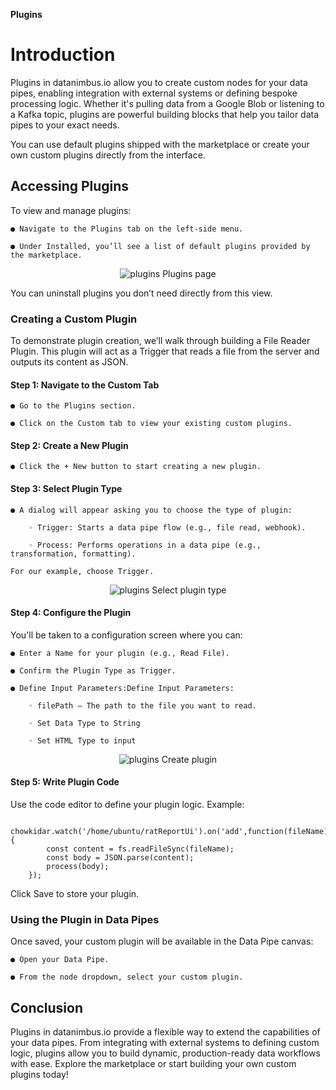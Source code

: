 **Plugins**
# Introduction

Plugins in datanimbus.io  allow you to create custom nodes for your data pipes, enabling integration with external systems or defining bespoke processing logic. Whether it's pulling data from a Google Blob or listening to a Kafka topic, plugins are powerful building blocks that help you tailor data pipes to your exact needs.


You can use default plugins shipped with the marketplace or create your own custom plugins directly from the interface.

## Accessing Plugins

To view and manage plugins:

    ● Navigate to the Plugins tab on the left-side menu.

    ● Under Installed, you’ll see a list of default plugins provided by the marketplace.

<p align="center">
  <img src="/app/assets/docs/images/plugin_0.png" alt="plugins">
  Plugins page
</p>

You can uninstall plugins you don’t need directly from this view.

### Creating a Custom Plugin

To demonstrate plugin creation, we’ll walk through building a File Reader Plugin. This plugin will act as a Trigger that reads a file from the server and outputs its content as JSON.

#### Step 1: Navigate to the Custom Tab
    ● Go to the Plugins section.

    ● Click on the Custom tab to view your existing custom plugins.

#### Step 2: Create a New Plugin
    ● Click the + New button to start creating a new plugin.

#### Step 3: Select Plugin Type
    ● A dialog will appear asking you to choose the type of plugin:

        ◦ Trigger: Starts a data pipe flow (e.g., file read, webhook).

        ◦ Process: Performs operations in a data pipe (e.g., transformation, formatting).

    For our example, choose Trigger.

<p align="center">
  <img src="/app/assets/docs/images/plugin_1.png" alt="plugins">
  Select plugin type
</p>

#### Step 4: Configure the Plugin
You'll be taken to a configuration screen where you can:

    ● Enter a Name for your plugin (e.g., Read File).

    ● Confirm the Plugin Type as Trigger.

    ● Define Input Parameters:Define Input Parameters:

        ◦ filePath – The path to the file you want to read.

        ◦ Set Data Type to String

        ◦ Set HTML Type to input

<p align="center">
  <img src="/app/assets/docs/images/plugin_2.png" alt="plugins">
  Create plugin
</p>

#### Step 5: Write Plugin Code

Use the code editor to define your plugin logic. Example:

        chowkidar.watch('/home/ubuntu/ratReportUi').on('add',function(fileName) {
            const content = fs.readFileSync(fileName);
            const body = JSON.parse(content);
            process(body);
        });
Click Save to store your plugin.

### Using the Plugin in Data Pipes

Once saved, your custom plugin will be available in the Data Pipe canvas:

    ● Open your Data Pipe.

    ● From the node dropdown, select your custom plugin.

## Conclusion
Plugins in datanimbus.io  provide a flexible way to extend the capabilities of your data pipes. From integrating with external systems to defining custom logic, plugins allow you to build dynamic, production-ready data workflows with ease. Explore the marketplace or start building your own custom plugins today! 